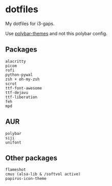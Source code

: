 # dotfiles
My dotfiles for i3-gaps.

Use [polybar-themes](https://github.com/adi1090x/polybar-themes) and not this polybar config.

## Packages
```
alacritty
picom
rofi
python-pywal
zsh + oh-my-zsh
scrot
ttf-font-awesome
ttf-dejavu
ttf-liberation
feh
mpd
```

## AUR
```
polybar
siji
unifont
```

## Other packages
```
flameshot
cmus (alsa-lib & /softvol active)
papirus-icon-theme
```

